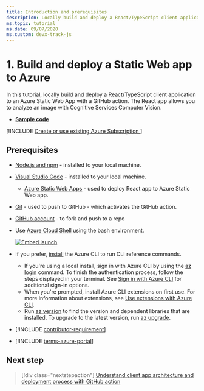 ```yaml
---
title: Introduction and prerequisites 
description: Locally build and deploy a React/TypeScript client application to an Azure Static Web App with a GitHub action. 
ms.topic: tutorial
ms.date: 09/07/2020
ms.custom: devx-track-js
---
```



# 1. Build and deploy a Static Web app to Azure

In this tutorial, locally build and deploy a React/TypeScript client application to an Azure Static Web App with a GitHub action. The React app allows you to analyze an image with Cognitive Services Computer Vision.

* [**Sample code**](https://github.com/Azure-Samples/js-e2e-client-cognitive-services)

[!INCLUDE [Create or use existing Azure Subscription ](../../includes/environment-subscription-h2.md)]

## Prerequisites

- [Node.js and npm](https://nodejs.org/en/download) - installed to your local machine.
- [Visual Studio Code](https://code.visualstudio.com/) - installed to your local machine. 
    - [Azure Static Web Apps](https://marketplace.visualstudio.com/items?itemName=ms-azuretools.vscode-azurestaticwebapps) - used to deploy React app to Azure Static Web app.
- [Git](https://git-scm.com/downloads) - used to push to GitHub - which activates the GitHub action.
- [GitHub account](https://github.com/join) - to fork and push to a repo
- Use [Azure Cloud Shell](/azure/cloud-shell/quickstart) using the bash environment.

   [![Embed launch](https://shell.azure.com/images/launchcloudshell.png "Launch Azure Cloud Shell")](https://shell.azure.com)   
- If you prefer, [install](/cli/azure/install-azure-cli) the Azure CLI to run CLI reference commands.
   - If you're using a local install, sign in with Azure CLI by using the [az login](/cli/azure/reference-index#az_login) command.  To finish the authentication process, follow the steps displayed in your terminal.  See [Sign in with Azure CLI](/cli/azure/authenticate-azure-cli) for additional sign-in options.
  - When you're prompted, install Azure CLI extensions on first use.  For more information about extensions, see [Use extensions with Azure CLI](/cli/azure/azure-cli-extensions-overview).
  - Run [az version](/cli/azure/reference-index?#az_version) to find the version and dependent libraries that are installed. To upgrade to the latest version, run [az upgrade](/cli/azure/reference-index?#az_upgrade).
- [!INCLUDE [contributor-requirement](~/azure-docs/cognitive-services/includes/quickstarts/contributor-requirement.md)]
- [!INCLUDE [terms-azure-portal](~/azure-docs/cognitive-services/includes/quickstarts/terms-azure-portal.md)]

## Next step

> [!div class="nextstepaction"]
> [Understand client app architecture and deployment process with GitHub action](./application-architecture.md) 
